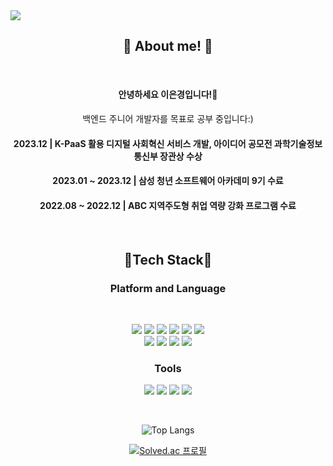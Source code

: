 <img src="https://capsule-render.vercel.app/api?type=waving&color=auto&height=200&section=header&text=LEE_EunGyeong&fontSize=70" />

<div align="center">

## 🌟 About me! 🌟
</br>

#### 안녕하세요 이은경입니다!👋
백엔드 주니어 개발자를 목표로 공부 중입니다:)
</br>
#### 2023.12 | K-PaaS 활용 디지털 사회혁신 서비스 개발, 아이디어 공모전 과학기술정보통신부 장관상 수상
#### 2023.01 ~ 2023.12 | 삼성 청년 소프트웨어 아카데미 9기 수료
#### 2022.08 ~ 2022.12 | ABC 지역주도형 취업 역량 강화 프로그램 수료

</br>

## 🔨Tech Stack🔨

### Platform and Language
</br>

<img src="https://img.shields.io/badge/JAVA-007396?style=for-the-badge&logo=java&logoColor=white"> <img src="https://img.shields.io/badge/SPRING-6DB33F?style=for-the-badge&logo=spring&logoColor=white">  <img src="https://img.shields.io/badge/SPRINGBOOT-6DB33F?style=for-the-badge&logo=spring&logoColor=white"> <img src="https://img.shields.io/badge/KOTLIN-black?style=for-the-badge&logo=kotlin&logoColor=#7F52FF"> <img src="https://img.shields.io/badge/Realm-4479A1?style=for-the-badge&logo=realm&logoColor=#39477F"> <img src="https://img.shields.io/badge/MYSQL-4479A1?style=for-the-badge&logo=MySQL&logoColor=white">
<br/>
<img src="https://img.shields.io/badge/HTML5-E34F26?style=for-the-badge&logo=html5&logoColor=white"> <img src="https://img.shields.io/badge/JAVASCRIPT-ECD53F?style=for-the-badge&logo=javascript&logoColor=white"> <img src="https://img.shields.io/badge/TYPESCRIPT-black?style=for-the-badge&logo=typescript&logoColor=#3178C6"> <img src="https://img.shields.io/badge/SELENIUM-FF9900?style=for-the-badge&logo=SELENIUM&logoColor=green"> 
</br>
### Tools 
<img src="https://img.shields.io/badge/GITHUB-181717?style=for-the-badge&logo=GitHub&logoColor=white"> <img src="https://img.shields.io/badge/JIRA-1572B6?style=for-the-badge&logo=JIRA&logoColor=white"> <img src="https://img.shields.io/badge/ECLIPSE-34567C?style=for-the-badge&logo=Eclipse&logoColor=white"> <img src="https://img.shields.io/badge/VisualStudioCode-1572B6?style=for-the-badge&logo=VisualStudioCode&logoColor=white">

</br>

![Top Langs](https://github-readme-stats.vercel.app/api/top-langs/?username=rileyleee&layout=compact&theme=gruvbox)

[![Solved.ac 프로필](http://mazassumnida.wtf/api/v2/generate_badge?boj=eunclid0202)](https://solved.ac/eunclid0202)

</div>
